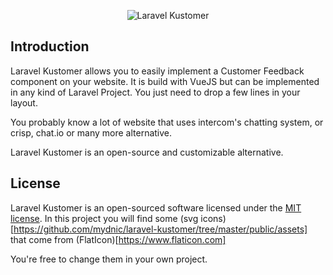 <p align="center"><img src="http://files.mydnic.be/laravel-kustomer/logo.svg" alt="Laravel Kustomer"></p>

## Introduction

Laravel Kustomer allows you to easily implement a Customer Feedback component on your website. It is build with VueJS but can be implemented in any kind of Laravel Project. You just need to drop a few lines in your layout.

You probably know a lot of website that uses intercom's chatting system, or crisp, chat.io or many more alternative.

Laravel Kustomer is an open-source and customizable alternative.

## License

Laravel Kustomer is an open-sourced software licensed under the [MIT license](http://opensource.org/licenses/MIT).
In this project you will find some (svg icons)[https://github.com/mydnic/laravel-kustomer/tree/master/public/assets] that come from (FlatIcon)[https://www.flaticon.com]

You're free to change them in your own project.

